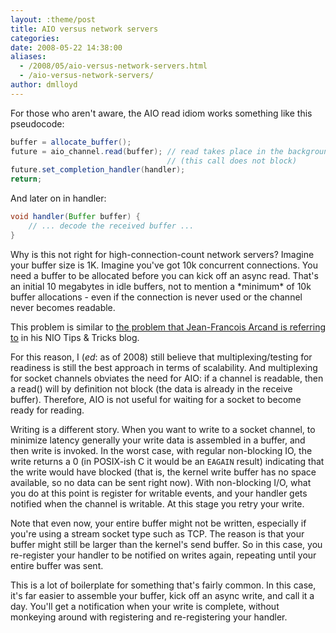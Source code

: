 ```yaml
---
layout: :theme/post
title: AIO versus network servers
categories: 
date: 2008-05-22 14:38:00
aliases:
  - /2008/05/aio-versus-network-servers.html
  - /aio-versus-network-servers/
author: dmlloyd
---
```

 For those who aren't aware, the AIO read idiom works something like this pseudocode:


```java
buffer = allocate_buffer();
future = aio_channel.read(buffer); // read takes place in the background
                                   // (this call does not block)
future.set_completion_handler(handler);
return;
```

And later on in handler:

```java
void handler(Buffer buffer) {  
    // ... decode the received buffer ...  
}
```

Why is this not right for high\-connection\-count network servers? Imagine your buffer size is 1K. Imagine you've got 10k concurrent connections. You need a buffer to be allocated before you can kick off an async read. That's an initial 10 megabytes in idle buffers, not to mention a \*minimum\* of 10k buffer allocations \- even if the connection is never used or the channel never becomes readable.

This problem is similar to <a href="http://weblogs.java.net/blog/jfarcand/archive/2006/06/tricks_and_tips.html">the problem that Jean-Francois Arcand is referring to</a> in his NIO Tips & Tricks blog.

For this reason, I (*ed*: as of 2008) still believe that multiplexing/testing for readiness is still the best approach in terms of scalability. And multiplexing for socket channels obviates the need for AIO: if a channel is readable, then a read() will by definition not block (the data is already in the receive buffer). Therefore, AIO is not useful for waiting for a socket to become ready for reading.

Writing is a different story. When you want to write to a socket channel, to minimize latency generally your write data is assembled in a buffer, and then write is invoked. In the worst case, with regular non\-blocking IO, the write returns a 0 (in POSIX\-ish C it would be an `EAGAIN` result) indicating that the write would have blocked (that is, the kernel write buffer has no space available, so no data can be sent right now). With non\-blocking I/O, what you do at this point is register for writable events, and your handler gets notified when the channel is writable. At this stage you retry your write.

Note that even now, your entire buffer might not be written, especially if you're using a stream socket type such as TCP. The reason is that your buffer might still be larger than the kernel's send buffer. So in this case, you re-register your handler to be notified on writes again, repeating until your entire buffer was sent.

This is a lot of boilerplate for something that's fairly common. In this case, it's far easier to assemble your buffer, kick off an async write, and call it a day. You'll get a notification when your write is complete, without monkeying around with registering and re\-registering your handler.